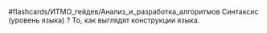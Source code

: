 #flashcards/ИТМО_гейдев/Анализ_и_разработка_алгоритмов 
Синтаксис (уровень языка)
?
То, как выглядят конструкции языка.